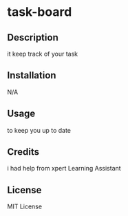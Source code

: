 # task-board

## Description
it keep track of your task

## Installation
N/A

## Usage
to keep you up to date

## Credits
 i had help from xpert Learning Assistant

 ## License
MIT License

